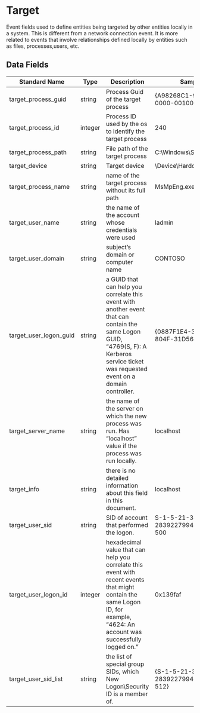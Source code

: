 # Target

Event fields used to define entities being targeted by other entities locally in a system. This is different from a network connection event. It is more related to events that involve relationships defined locally by entities such as files, processes,users, etc.

## Data Fields

| Standard Name | Type | Description | Sample Value |
|--------|---------|-------|-------|
| target_process_guid | string | Process Guid of the target process | {A98268C1-9C2E-5ACD-0000-00100266AB00} |
| target_process_id | integer | Process ID used by the os to identify the target process | 240 |
| target_process_path | string | File path of the target process | C:\Windows\System32\cmd.exe |
| target_device | string | Target device | \Device\HarddiskVolume2 |
| target_process_name | string | name of the target process without its full path | MsMpEng.exe |
| target_user_name | string | the name of the account whose credentials were used | ladmin |
| target_user_domain | string | subject’s domain or computer name | CONTOSO |
| target_user_logon_guid | string | a GUID that can help you correlate this event with another event that can contain the same Logon GUID, “4769(S, F): A Kerberos service ticket was requested event on a domain controller. | {0887F1E4-39EA-D53C-804F-31D568A06274} |
| target_server_name | string | the name of the server on which the new process was run. Has “localhost” value if the process was run locally. | localhost |
| target_info | string | there is no detailed information about this field in this document. | localhost |
| target_user_sid | string | SID of account that performed the logon. |	S-1-5-21-3457937927-2839227994-823803824-500 |
| target_user_logon_id | integer | hexadecimal value that can help you correlate this event with recent events that might contain the same Logon ID, for example, “4624: An account was successfully logged on.” | 0x139faf |
| target_user_sid_list | string | the list of special group SIDs, which New Logon\Security ID is a member of. | {S-1-5-21-3457937927-2839227994-823803824-512} |